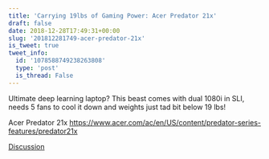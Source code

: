 ```yaml
---
title: 'Carrying 19lbs of Gaming Power: Acer Predator 21x'
draft: false
date: 2018-12-28T17:49:31+00:00
slug: '201812281749-acer-predator-21x'
is_tweet: true
tweet_info:
  id: '1078588749238263808'
  type: 'post'
  is_thread: False
---
```




Ultimate deep learning laptop? This beast comes with dual 1080i in SLI, needs 5 fans to cool it down and weights just tad bit below 19 lbs!

Acer Predator 21x
<https://www.acer.com/ac/en/US/content/predator-series-features/predator21x>

[Discussion](https://x.com/sytelus/status/1078588749238263808)

